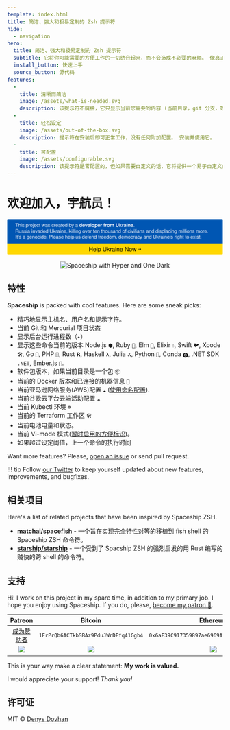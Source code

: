```yaml
---
template: index.html
title: 简洁、强大和极易定制的 Zsh 提示符
hide:
  - navigation
hero:
  title: 简洁、强大和极易定制的 Zsh 提示符
  subtitle: 它将你可能需要的方便工作的一切结合起来，而不会造成不必要的麻烦。 像真正的宇宙飞船一样。
  install_button: 快速上手
  source_button: 源代码
features:
  - 
    title: 清晰而简洁
    image: /assets/what-is-needed.svg
    description: 该提示符不臃肿，它只显示当前您需要的内容 (当前目录，git 分支，等等)。
  - 
    title: 轻松设定
    image: /assets/out-of-the-box.svg
    description: 提示符在安装后即可正常工作，没有任何附加配置。 安装并使用它。
  - 
    title: 可配置
    image: /assets/configurable.svg
    description: 该提示符是零配置的，但如果需要自定义的话，它将提供一个易于自定义的接口。
---
```


# 欢迎加入，宇航员！

[![SWUbanner](https://raw.githubusercontent.com/vshymanskyy/StandWithUkraine/main/banner-direct-single.svg)](https://stand-with-ukraine.pp.ua)

<p align="center">
  <img alt="Spaceship with Hyper and One Dark" src="https://user-images.githubusercontent.com/10276208/36086434-5de52ace-0ff2-11e8-8299-c67f9ab4e9bd.gif" width="980px">
</p>

## 特性

**Spaceship** is packed with cool features. Here are some sneak picks:

- 精巧地显示主机名、用户名和提示字符。
- 当前 Git 和 Mercurial 项目状态
- 显示后台运行进程数（`✦`）
- 显示这些命令当前的版本 Node.js `⬢`, Ruby `💎`, Elm `🌳`, Elixir `💧`, Swift `🐦`, Xcode `🛠`, Go `🐹`, PHP `🐘`, Rust `𝗥`, Haskell `λ`, Julia `ஃ`, Python `🐍`, Conda `🅒`, .NET SDK `.NET`, Ember.js `🐹`.
- 软件包版本，如果当前目录是一个包 `📦`
- 当前的 Docker 版本和已连接的机器信息 `🐳`
- 当前亚马逊网络服务(AWS)配置 `☁️` ([使用命名配置](http://docs.aws.amazon.com/cli/latest/userguide/cli-multiple-profiles.html)).
- 当前谷歌云平台云端活动配置 `☁️`
- 当前 Kubectl 环境 `☸️`
- 当前的 Terraform 工作区 `🛠`
- 当前电池电量和状态。
- 当前 Vi-mode 模式([暂时启用的方便标识](./options.md#vi-mode-vi_mode))。
- 如果超过设定阈值，上一个命令的执行时间

Want more features? Please, [open an issue](https://github.com/spaceship-prompt/yspaceship-prompt/issues/new/choose) or send pull request.

<!-- prettier-ignore -->
!!! tip
    Follow [our Twitter](//twitter.com/SpaceshipPrompt) to keep yourself updated about new features, improvements, and bugfixes.

## 相关项目

Here's a list of related projects that have been inspired by Spaceship ZSH.

- [**matchai/spacefish**](https://github.com/matchai/spacefish) - 一个旨在实现完全特性对等的移植到 fish shell 的 Spaceship ZSH 命令符。
- [**starship/starship**](https://github.com/starship/starship) - 一个受到了 Spacship ZSH 的强烈启发的用 Rust 编写的贼快的跨 shell 的命令符。

## 支持

Hi! I work on this project in my spare time, in addition to my primary job. I hope you enjoy using Spaceship. If you do, please, [become my patron 🤝][patreon-url].

|          Patreon          |                                                                     Bitcoin                                                                      |                                                                     Ethereum                                                                     |
|:-------------------------:|:------------------------------------------------------------------------------------------------------------------------------------------------:|:------------------------------------------------------------------------------------------------------------------------------------------------:|
|   [成为赞助者][patreon-url]    |                                                       `1FrPrQb6ACTkbSBAz9PduJWrDFfq41Ggb4`                                                       |                                                   `0x6aF39C917359897ae6969Ad682C14110afe1a0a1`                                                   |
| <a href="https://www.patreon.com/spaceship-prompt"><img src="https://c5.patreon.com/external/logo/become_a_patron_button@2x.png" width="150px"></a> | <img src="https://user-images.githubusercontent.com/3459374/33760933-1c9b81b4-dc10-11e7-8e4b-22d81f98c138.png" width="100px" /> | <img src="https://user-images.githubusercontent.com/3459374/33760932-1c7b3fb2-dc10-11e7-9774-411264d533da.png" width="100px" /> |

This is your way make a clear statement: **My work is valued.**

I would appreciate your support! _Thank you!_

## 许可证

MIT © [Denys Dovhan](http://denysdovhan.com)

[patreon-url]: https://www.patreon.com/denysdovhan

[patreon-url]: https://www.patreon.com/denysdovhan
